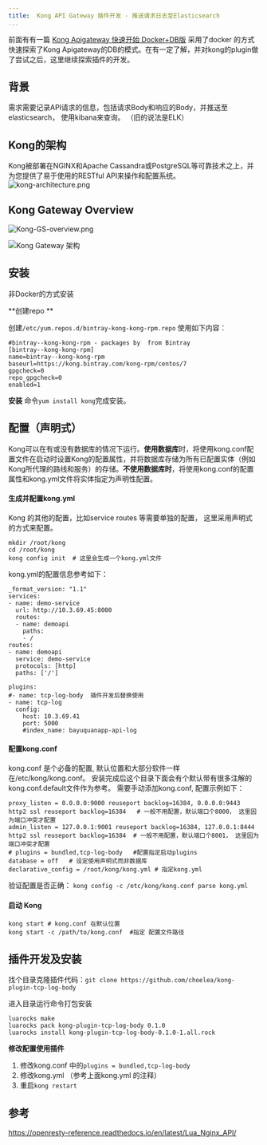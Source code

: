 ```yaml
---
title:  Kong API Gateway 插件开发 - 推送请求日志至Elasticsearch
...
```


前面有有一篇 [Kong Apigateway 快速开始 Docker+DB版](http://tech.jiu-shu.com/Micro-Services/kong-guickstart) 采用了docker 的方式快速探索了Kong Apigateway的DB的模式。在有一定了解，并对kong的plugin做了尝试之后，这里继续探索插件的开发。
## 背景
需求需要记录API请求的信息，包括请求Body和响应的Body，并推送至elasticsearch， 使用kibana来查询。 （旧的说法是ELK）
## Kong的架构
Kong被部署在NGINX和Apache Cassandra或PostgreSQL等可靠技术之上，并为您提供了易于使用的RESTful API来操作和配置系统。
![kong-architecture.png](http://tech.jiu-shu.com/Micro-Services/kong-architecture.png)

## Kong Gateway Overview
![Kong-GS-overview.png](http://tech.jiu-shu.com/Micro-Services/Kong-GS-overview.png)

![Kong Gateway 架构](http://tech.jiu-shu.com/Micro-Services/02_-_Kong_Konnect_Gateway_Fundamentals-v2.065-1.jpg)
## 安装
非Docker的方式安装

**创建repo  **

创建`/etc/yum.repos.d/bintray-kong-kong-rpm.repo` 使用如下内容：
```
#bintray--kong-kong-rpm - packages by  from Bintray
[bintray--kong-kong-rpm]
name=bintray--kong-kong-rpm
baseurl=https://kong.bintray.com/kong-rpm/centos/7
gpgcheck=0
repo_gpgcheck=0
enabled=1
```
**安装** 命令`yum install kong`完成安装。 

 ## 配置（声明式）
 Kong可以在有或没有数据库的情况下运行。**使用数据库**时，将使用kong.conf配置文件在启动时设置Kong的配置属性，并将数据库存储为所有已配置实体（例如Kong所代理的路线和服务）的存储。**不使用数据库时**，将使用kong.conf的配置属性和kong.yml文件将实体指定为声明性配置。


#### 生成并配置kong.yml

Kong 的其他的配置，比如service routes 等需要单独的配置， 这里采用声明式的方式来配置。 
```
mkdir /root/kong
cd /root/kong
kong config init  # 这里会生成一个kong.yml文件
```
kong.yml的配置信息参考如下：
```
_format_version: "1.1"
services:
- name: demo-service
  url: http://10.3.69.45:8000
  routes:
  - name: demoapi
    paths:
    - /
routes:
- name: demoapi
  service: demo-service
  protocols: [http]
  paths: ['/']

plugins:
#- name: tcp-log-body  插件开发后替换使用
- name: tcp-log
  config:
    host: 10.3.69.41
    port: 5000
    #index_name: bayuquanapp-api-log
```
#### 配置kong.conf
kong.conf 是个必备的配置,  默认位置和大部分软件一样在/etc/kong/kong.conf。 安装完成后这个目录下面会有个默认带有很多注解的kong.conf.default文件作为参考。 需要手动添加kong.conf, 配置示例如下：
```
proxy_listen = 0.0.0.0:9000 reuseport backlog=16384, 0.0.0.0:9443 http2 ssl reuseport backlog=16384   # 一般不用配置，默认端口个8000， 这里因为端口冲突才配置
admin_listen = 127.0.0.1:9001 reuseport backlog=16384, 127.0.0.1:8444 http2 ssl reuseport backlog=16384  # 一般不用配置，默认端口个8001， 这里因为端口冲突才配置
# plugins = bundled,tcp-log-body   #配置指定启动plugins
database = off   # 设定使用声明式而非数据库
declarative_config = /root/kong/kong.yml # 指定kong.yml 
```

验证配置是否正确：  `kong config -c /etc/kong/kong.conf parse kong.yml`

#### 启动 Kong
```
kong start # kong.conf 在默认位置
kong start -c /path/to/kong.conf  #指定 配置文件路径
```


## 插件开发及安装
找个目录克隆插件代码：`git clone https://github.com/choelea/kong-plugin-tcp-log-body`

进入目录运行命令打包安装
```
luarocks make
luarocks pack kong-plugin-tcp-log-body 0.1.0
luarocks install kong-plugin-tcp-log-body-0.1.0-1.all.rock
```

**修改配置使用插件**
1. 修改kong.conf 中的`plugins = bundled,tcp-log-body`
2. 修改kong.yml （参考上面kong.yml  的注释）
3. 重启`kong restart`

## 参考

https://openresty-reference.readthedocs.io/en/latest/Lua_Nginx_API/
